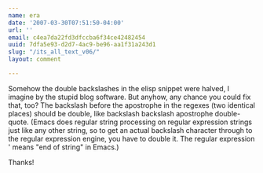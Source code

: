 ```yaml
---
name: era
date: '2007-03-30T07:51:50-04:00'
url: ''
email: c4ea7da22fd3dfccba6f34ce42482454
uuid: 7dfa5e93-d2d7-4ac9-be96-aa1f31a243d1
slug: "/its_all_text_v06/"
layout: comment

---
```


Somehow the double backslashes in the elisp snippet were halved, I imagine by the stupid blog software.  But anyhow, any chance you could fix that, too?  The backslash before the apostrophe in the regexes (two identical places) should be double, like backslash backslash apostrophe double-quote.  (Emacs does regular string processing on regular expression strings just like any other string, so to get an actual backslash character through to the regular expression engine, you have to double it. The regular expression \' means "end of string" in Emacs.)

Thanks!
